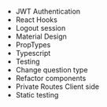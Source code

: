 - JWT Authentication
- React Hooks
- Logout session
- Material Design
- PropTypes
- Typescript
- Testing
- Change question type
- Refactor components
- Private Routes Client side
- Static testing
